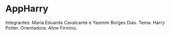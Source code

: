 # AppHarry

Integrantes: Maria Eduarda Cavalcante e Yasmim Borges Dias. 
Tema: Harry Potter. 
Orientadora: Aline Firmino. 


